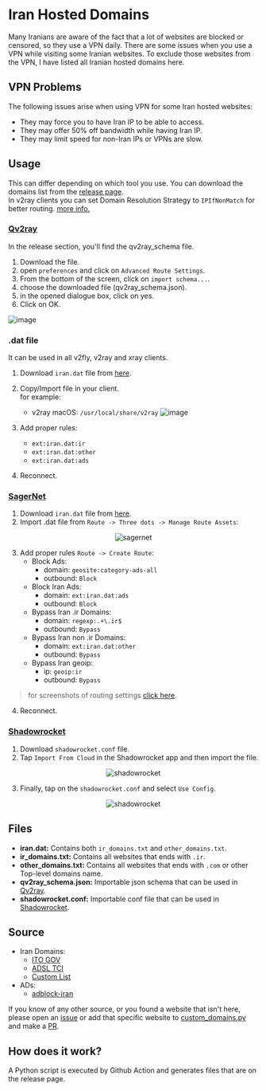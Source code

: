 # Iran Hosted Domains

Many Iranians are aware of the fact that a lot of websites are blocked or censored, so they use a VPN daily. There are
some issues when you use a VPN while visiting some Iranian websites. To exclude those websites from the VPN, I have
listed all Iranian hosted domains here.

## VPN Problems

The following issues arise when using VPN for some Iran hosted websites:

- They may force you to have Iran IP to be able to access.
- They may offer 50% off bandwidth while having Iran IP.
- They may limit speed for non-Iran IPs or VPNs are slow.

## Usage

This can differ depending on which tool you use. You can download the domains list from
the [release page][link-release].  
In v2ray clients you can set Domain Resolution Strategy to `IPIfNonMatch` for better routing. 
[more info.](https://www.v2ray.com/en/configuration/routing.html)

### [Qv2ray](https://github.com/Qv2ray/Qv2ray)

In the release section, you'll find the qv2ray_schema file.

1. Download the file.
2. open `preferences` and click on `Advanced Route Settings`.
3. From the bottom of the screen, click on `import schema...`.
4. choose the downloaded file (qv2ray_schema.json).
5. in the opened dialogue box, click on yes.
6. Click on OK.

![image](https://user-images.githubusercontent.com/24422125/115480663-397d3880-a260-11eb-88db-d3d7f8074767.png)

### .dat file

It can be used in all v2fly, v2ray and xray clients.

1. Download `iran.dat` file from [here][link-release].
2. Copy/Import file in your client.  
  for example:
    - v2ray macOS: `/usr/local/share/v2ray`
    ![image](https://user-images.githubusercontent.com/24422125/123522516-f2ce1380-d6d2-11eb-971f-0176f6e5b8ec.png)

3. Add proper rules:
    - `ext:iran.dat:ir`
    - `ext:iran.dat:other`
    - `ext:iran.dat:ads`

4. Reconnect.

### [SagerNet](https://github.com/SagerNet/SagerNet)
1. Download `iran.dat` file from [here][link-release].
2. Import .dat file from `Route -> Three dots -> Manage Route Assets`:  
<p align="center">
  <img alt="sagernet" src="https://user-images.githubusercontent.com/24422125/123522689-1cd40580-d6d4-11eb-90c1-a0341927e283.jpg">
</p>

3.  Add proper rules  `Route -> Create Route`:  
    - Block Ads:
      - domain: `geosite:category-ads-all`
      - outbound: `Block`
    - Block Iran Ads:
      - domain: `ext:iran.dat:ads`
      - outbound: `Block`
    - Bypass Iran .ir Domains:
      - domain: `regexp:.+\.ir$`
      - outbound: `Bypass`
    - Bypass Iran non .ir Domains:
      - domain: `ext:iran.dat:other`
      - outbound: `Bypass`
    - Bypass Iran geoip:
      - ip: `geoip:ir`
      - outbound: `Bypass`
> for screenshots of routing settings [click here](https://imgur.com/a/SEq1Bvg).

4. Reconnect.

### [Shadowrocket](https://apps.apple.com/us/app/shadowrocket/id932747118)

1. Download `shadowrocket.conf` file.
2. Tap `Import From Cloud` in the Shadowrocket app and then import the file.

<p align="center">
  <img alt="shadowrocket" src="https://user-images.githubusercontent.com/24422125/124380820-3678dc80-dcd4-11eb-8f59-96fb619d5710.png">
</p>

3. Finally, tap on the `shadowrocket.conf` and select `Use Config`.

<p align="center">
  <img alt="shadowrocket" src="https://user-images.githubusercontent.com/24422125/124380847-5d371300-dcd4-11eb-8274-aa72d470357f.png">
</p>


## Files

- **iran.dat:** Contains both `ir_domains.txt` and `other_domains.txt`.
- **ir_domains.txt:** Contains all websites that ends with `.ir`.
- **other_domains.txt:** Contains all websites that ends with `.com` or other Top-level domains name.
- **qv2ray_schema.json:** Importable json schema that can be used in [Qv2ray](https://github.com/Qv2ray/Qv2ray).
- **shadowrocket.conf:** Importable conf file that can be used in [Shadowrocket](https://apps.apple.com/us/app/shadowrocket/id932747118).

## Source

- Iran Domains:
  - [ITO GOV](https://g2b.ito.gov.ir/index.php/site/list_ip)
  - [ADSL TCI](https://adsl.tci.ir/panel/sites)
  - [Custom List][link-custom]
- ADs:
  - [adblock-iran](https://github.com/farrokhi/adblock-iran)

If you know of any other source, or you found a website that isn't here, please open
an [issue][link-issues] or add that specific website to [custom_domains.py][link-custom] and make a [PR][link-pr].

## How does it work?

A Python script is executed by Github Action and generates files that are on the release page.

[link-custom]: src/data/custom_domains.py
[link-pr]: ../../pulls
[link-issues]: ../../issues
[link-release]: ../../releases
